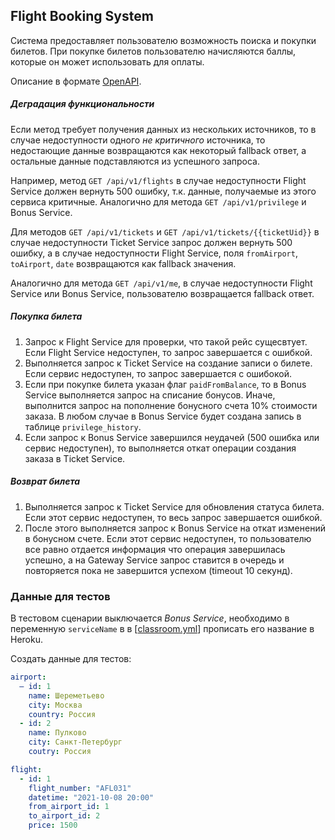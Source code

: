 ## Flight Booking System

Система предоставляет пользователю возможность поиска и покупки билетов. При покупке билетов пользователю начисляются
баллы, которые он может использовать для оплаты.

Описание в формате [OpenAPI](%5Binst%5D%5Bv1%5D%20Flight%20Booking%20System.yml).

##### Деградация функциональности

Если метод требует получения данных из нескольких источников, то в случае недоступности одного _не критичного_
источника, то недостающие данные возвращаются как некоторый fallback ответ, а остальные данные подставляются из
успешного запроса.

Например, метод `GET /api/v1/flights` в случае недоступности Flight Service должен вернуть 500 ошибку, т.к. данные,
получаемые из этого сервиса критичные. Аналогично для метода `GET /api/v1/privilege` и Bonus Service.

Для методов `GET /api/v1/tickets` и `GET /api/v1/tickets/{{ticketUid}}` в случае недоступности Ticket Service запрос
должен вернуть 500 ошибку, а в случае недоступности Flight Service, поля `fromAirport`, `toAirport`, `date` возвращаются
как fallback значения.

Аналогично для метода `GET /api/v1/me`, в случае недоступности Flight Service или Bonus Service, пользователю
возвращается fallback ответ.

##### Покупка билета

1. Запрос к Flight Service для проверки, что такой рейс сущесвтует. Если Flight Service недоступен, то запрос
   завершается с ошибкой.
1. Выполняется запрос к Ticket Service на создание записи о билете. Если сервис недоступен, то запрос завершается с
   ошибокой.
1. Если при покупке билета указан флаг `paidFromBalance`, то в Bonus Service выполняется запрос на списание бонусов.
   Иначе, выполнится запрос на пополнение бонусного счета 10% стоимости заказа. В любом случае в Bonus Service будет
   создана запись в таблице `privilege_history`.
1. Если запрос к Bonus Service завершился неудачей (500 ошибка или сервис недоступен), то выполняется откат операции
   создания заказа в Ticket Service.

##### Возврат билета

1. Выполняется запрос к Ticket Service для обновления статуса билета. Если этот сервис недоступен, то весь запрос
   завершается ошибкой.
1. После этого выполняется запрос к Bonus Service на откат изменений в бонусном счете. Если этот сервис недоступен, то
   пользователю все равно отдается информация что операция завершилась успешно, а на Gateway Service запрос ставится в
   очередь и повторяется пока не завершится успехом (timeout 10 секунд).

### Данные для тестов

В тестовом сценарии выключается _Bonus Service_, необходимо в переменную `serviceName` в
в [[classroom.yml](../.github/workflows/classroom.yml)] прописать его название в Heroku.

Создать данные для тестов:

```yaml
airport:
  – id: 1
    name: Шереметьево
    city: Москва
    country: Россия
  - id: 2
    name: Пулково
    city: Санкт-Петербург
    coutry: Россия

flight:
  - id: 1
    flight_number: "AFL031"
    datetime: "2021-10-08 20:00"
    from_airport_id: 1
    to_airport_id: 2
    price: 1500
```
